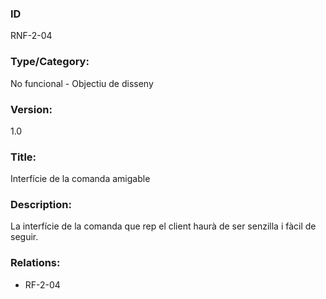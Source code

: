 ### ID
RNF-2-04
### Type/Category:
No funcional - Objectiu de disseny
### Version:
1.0
### Title:
Interfície de la comanda amigable
### Description:
La interfície de la comanda que rep el client haurà de ser senzilla i fàcil de seguir.
### Relations:
* RF-2-04
